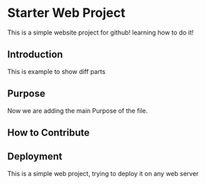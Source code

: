 # Starter Web Project

This is a simple website project for github! learning how to do it!

## Introduction

This is example to show diff parts

## Purpose

Now we are adding the main Purpose of the file. 

## How to Contribute

## Deployment


This is a simple web project, trying to deploy it on any web server
